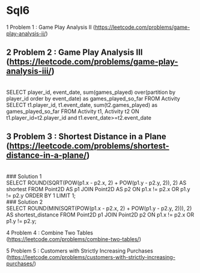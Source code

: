 # Sql6

1 Problem 1 : Game Play Analysis II	(https://leetcode.com/problems/game-play-analysis-ii/)

## 2 Problem 2 : Game Play Analysis III		(https://leetcode.com/problems/game-play-analysis-iii/)
<br>
SELECT 	player_id, event_date,
	sum(games_played) over(partition by player_id order by event_date) as games_played_so_far
FROM Activity

<br>
SELECT 	t1.player_id, t1.event_date,
	sum(t2.games_played) as games_played_so_far
FROM Activity t1, Activity t2
ON t1.player_id=t2.player_id and t1.event_date>=t2.event_date
<br>

## 3 Problem 3 : Shortest Distance in a Plane		(https://leetcode.com/problems/shortest-distance-in-a-plane/)
<br>
### Solution 1
<br>
SELECT ROUND(SQRT(POW(p1.x - p2.x, 2) + POW(p1.y - p2.y, 2)), 2) AS shortest
FROM
    Point2D AS p1
    JOIN Point2D AS p2 ON p1.x != p2.x OR p1.y != p2.y
ORDER BY 1
LIMIT 1;
<br>
### Solution 2
<br>
SELECT 
    ROUND(MIN(SQRT(POW(p1.x - p2.x, 2) + POW(p1.y - p2.y, 2))), 2) AS shortest_distance
FROM 
    Point2D p1
JOIN 
    Point2D p2 
ON 
    p1.x != p2.x OR p1.y != p2.y;


4 Problem 4 : Combine Two Tables	(https://leetcode.com/problems/combine-two-tables/)

5 Problem 5 : Customers with Strictly Increasing Purchases		(https://leetcode.com/problems/customers-with-strictly-increasing-purchases/)
